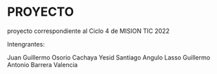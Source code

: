 # PROYECTO

proyecto correspondiente al Ciclo 4 de MISION TIC 2022

Intengrantes:

Juan Guillermo Osorio Cachaya
Yesid Santiago Angulo Lasso
Guillermo Antonio Barrera Valencia
